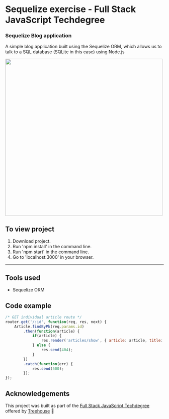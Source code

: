 # Sequelize exercise - Full Stack JavaScript Techdegree

### Sequelize Blog application
A simple blog application built using the Sequelize ORM, which allows us to talk to a SQL database (SQLite in this case) using Node.js

<img src="https://res.cloudinary.com/dtqevfsxh/image/upload/v1565077742/portfolio/sequelizeblog.png" width="500px">

## To view project
1. Download project.
2. Run 'npm install' in the command line.
3. Run 'npm start' in the command line.
4. Go to 'localhost:3000' in your browser.

***

<!-- ## View project
:mag: Live version available at [nickhericks.github.io/reactScoreboardPremium/](https://nickhericks.github.io/reactScoreboardPremium/) -->

## Tools used
- Sequelize ORM

## Code example
```javascript
/* GET individual article route */
router.get('/:id', function(req, res, next) {
	Article.findByPk(req.params.id)
		.then(function(article) {
			if(article) {
				res.render('articles/show', { article: article, title: article.title });
			} else {
				res.send(404);
			}
		})
		.catch(function(err) {
			res.send(500);
		});
});
```

## Acknowledgements
This project was built as part of the [Full Stack JavaScript Techdegree](https://join.teamtreehouse.com/techdegree/) offered by [Treehouse](https://teamtreehouse.com) :raised_hands:
